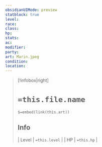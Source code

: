 ```yaml
---
obsidianUIMode: preview
statblock: true
level: 
race: 
class: 
hp: 
stats: 
ac: 
modifier: 
party: 
art: Marin.jpeg
condition: 
location:
---
```


> [!infobox|right]
> # `=this.file.name`
> `$=embed(link(this.art))`
> ## Info
> | Level | `=this.level` |
> | HP | `=this.hp` |

